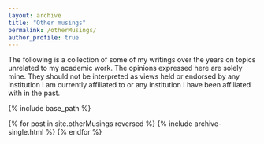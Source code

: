 ```yaml
---
layout: archive
title: "Other musings"
permalink: /otherMusings/
author_profile: true
---
```

The following is a collection of some of my writings over the years on topics unrelated to my academic work. The opinions expressed here are solely mine. They should not be interpreted as views held or endorsed by any institution I am currently affiliated to or any institution I have been affiliated with in the past.

{% include base_path %}

{% for post in site.otherMusings reversed %}
  {% include archive-single.html %}
{% endfor %}

